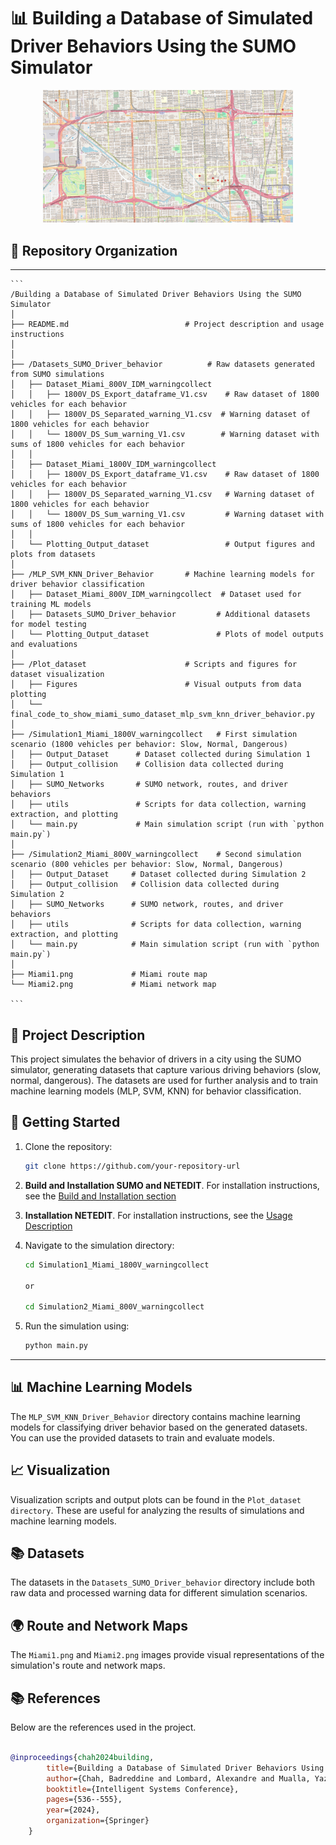 # 📊 Building a Database of Simulated Driver Behaviors Using the SUMO Simulator

<div align="center">
  <img src="Miami2.png" alt="Miami Route Map" width="400"/>
</div>

## 📂 Repository Organization
---------------
    ```
    /Building a Database of Simulated Driver Behaviors Using the SUMO Simulator
    │
    ├── README.md                          # Project description and usage instructions
    │
    │
    ├── /Datasets_SUMO_Driver_behavior          # Raw datasets generated from SUMO simulations
    │   ├── Dataset_Miami_800V_IDM_warningcollect
    │   │   ├── 1800V_DS_Export_dataframe_V1.csv    # Raw dataset of 1800 vehicles for each behavior
    │   │   ├── 1800V_DS_Separated_warning_V1.csv  # Warning dataset of 1800 vehicles for each behavior
    │   │   └── 1800V_DS_Sum_warning_V1.csv        # Warning dataset with sums of 1800 vehicles for each behavior
    │   │
    │   ├── Dataset_Miami_1800V_IDM_warningcollect
    │   │   ├── 1800V_DS_Export_dataframe_V1.csv    # Raw dataset of 1800 vehicles for each behavior
    │   │   ├── 1800V_DS_Separated_warning_V1.csv   # Warning dataset of 1800 vehicles for each behavior
    │   │   └── 1800V_DS_Sum_warning_V1.csv         # Warning dataset with sums of 1800 vehicles for each behavior
    │   │
    │   └── Plotting_Output_dataset                 # Output figures and plots from datasets
    │
    ├── /MLP_SVM_KNN_Driver_Behavior       # Machine learning models for driver behavior classification
    │   ├── Dataset_Miami_800V_IDM_warningcollect  # Dataset used for training ML models
    │   ├── Datasets_SUMO_Driver_behavior         # Additional datasets for model testing
    │   └── Plotting_Output_dataset               # Plots of model outputs and evaluations
    │
    ├── /Plot_dataset                      # Scripts and figures for dataset visualization
    │   ├── Figures                        # Visual outputs from data plotting
    │   └── final_code_to_show_miami_sumo_dataset_mlp_svm_knn_driver_behavior.py
    │
    ├── /Simulation1_Miami_1800V_warningcollect   # First simulation scenario (1800 vehicles per behavior: Slow, Normal, Dangerous)
    │   ├── Output_Dataset      # Dataset collected during Simulation 1
    │   ├── Output_collision    # Collision data collected during Simulation 1
    │   ├── SUMO_Networks       # SUMO network, routes, and driver behaviors
    │   ├── utils               # Scripts for data collection, warning extraction, and plotting
    │   └── main.py             # Main simulation script (run with `python main.py`)
    │
    ├── /Simulation2_Miami_800V_warningcollect    # Second simulation scenario (800 vehicles per behavior: Slow, Normal, Dangerous)
    │   ├── Output_Dataset     # Dataset collected during Simulation 2
    │   ├── Output_collision   # Collision data collected during Simulation 2
    │   ├── SUMO_Networks      # SUMO network, routes, and driver behaviors
    │   ├── utils              # Scripts for data collection, warning extraction, and plotting
    │   └── main.py            # Main simulation script (run with `python main.py`)
    │
    ├── Miami1.png             # Miami route map
    └── Miami2.png             # Miami network map

    ```


## 📄 Project Description
This project simulates the behavior of drivers in a city using the SUMO simulator, generating datasets that capture various driving behaviors (slow, normal, dangerous). The datasets are used for further analysis and to train machine learning models (MLP, SVM, KNN) for behavior classification.

## 🚀 Getting Started
1. Clone the repository: 
   ```bash
   git clone https://github.com/your-repository-url
   ```
2. **Build and Installation SUMO and NETEDIT**. For installation instructions, see the [Build and Installation section](https://sumo.dlr.de/docs/Installing/index.html)

3. **Installation NETEDIT**. For installation instructions, see the [Usage Description](https://sumo.dlr.de/docs/Netedit/index.html)

4. Navigate to the simulation directory:
   ```bash
   cd Simulation1_Miami_1800V_warningcollect

   or
   
   cd Simulation2_Miami_800V_warningcollect
   ```

5. Run the simulation using:
   ```bash
   python main.py
   ```




---


## 📊 Machine Learning Models
The `MLP_SVM_KNN_Driver_Behavior` directory contains machine learning models for classifying driver behavior based on the generated datasets. You can use the provided datasets to train and evaluate models.

## 📈 Visualization
Visualization scripts and output plots can be found in the `Plot_dataset directory`. These are useful for analyzing the results of simulations and machine learning models.

## 📚 Datasets
The datasets in the `Datasets_SUMO_Driver_behavior` directory include both raw data and processed warning data for different simulation scenarios.

## 🌍 Route and Network Maps
The `Miami1.png` and `Miami2.png` images provide visual representations of the simulation's route and network maps.


## 📚 References
Below are the references used in the project.

```bibtex

@inproceedings{chah2024building, 
        title={Building a Database of Simulated Driver Behaviors Using the SUMO Simulator}, 
        author={Chah, Badreddine and Lombard, Alexandre and Mualla, Yazan and Bkakria, Anis and Abbas-Turki, Abdeljalil and Yaich, Reda}, 
        booktitle={Intelligent Systems Conference}, 
        pages={536--555}, 
        year={2024}, 
        organization={Springer} 
    }
